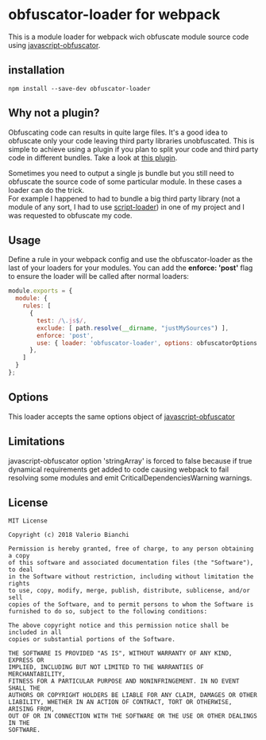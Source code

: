 # obfuscator-loader for webpack

This is a module loader for webpack wich obfuscate module source code using [javascript-obfuscator](https://github.com/javascript-obfuscator/javascript-obfuscator).  

## installation
```npm install --save-dev obfuscator-loader```

## Why not a plugin?
Obfuscating code can results in quite large files. It's a good idea to obfuscate only your code leaving third party libraries unobfuscated.
This is simple to achieve using a plugin if you plan to split your code and third party code in different bundles. Take a look at [this plugin](https://github.com/javascript-obfuscator/webpack-obfuscator).  


Sometimes you need to output a single js bundle but you still need to obfuscate the source code of some particular module. In these cases a loader can do the trick.  
For example I happened to had to bundle a big third party library (not a module of any sort, I had to use [script-loader](https://github.com/webpack-contrib/script-loader)) in one of my project and I was requested to obfuscate my code. 

## Usage
Define a rule in your webpack config and use the obfuscator-loader as the last of your loaders for your modules. You can add the **enforce: 'post'** flag to ensure the loader will be called after normal loaders:

```javascript
module.exports = {
  module: {
    rules: [
      {
        test: /\.js$/,
        exclude: [ path.resolve(__dirname, "justMySources") ],
        enforce: 'post',
        use: { loader: 'obfuscator-loader', options: obfuscatorOptions }
      },
    ]
  }
};
```

## Options
This loader accepts the same options object of [javascript-obfuscator](https://www.npmjs.com/package/javascript-obfuscator#options)

## Limitations
javascript-obfuscator option 'stringArray' is forced to false because if true dynamical requirements get added to code causing webpack to fail resolving some modules and emit CriticalDependenciesWarning warnings.

## License
```
MIT License

Copyright (c) 2018 Valerio Bianchi

Permission is hereby granted, free of charge, to any person obtaining a copy
of this software and associated documentation files (the "Software"), to deal
in the Software without restriction, including without limitation the rights
to use, copy, modify, merge, publish, distribute, sublicense, and/or sell
copies of the Software, and to permit persons to whom the Software is
furnished to do so, subject to the following conditions:

The above copyright notice and this permission notice shall be included in all
copies or substantial portions of the Software.

THE SOFTWARE IS PROVIDED "AS IS", WITHOUT WARRANTY OF ANY KIND, EXPRESS OR
IMPLIED, INCLUDING BUT NOT LIMITED TO THE WARRANTIES OF MERCHANTABILITY,
FITNESS FOR A PARTICULAR PURPOSE AND NONINFRINGEMENT. IN NO EVENT SHALL THE
AUTHORS OR COPYRIGHT HOLDERS BE LIABLE FOR ANY CLAIM, DAMAGES OR OTHER
LIABILITY, WHETHER IN AN ACTION OF CONTRACT, TORT OR OTHERWISE, ARISING FROM,
OUT OF OR IN CONNECTION WITH THE SOFTWARE OR THE USE OR OTHER DEALINGS IN THE
SOFTWARE.
```